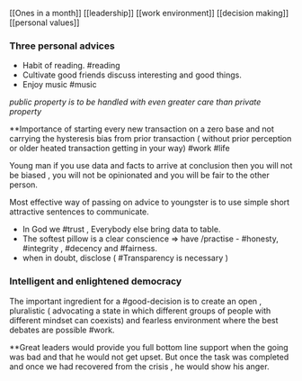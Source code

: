 [[Ones in a month]]
[[leadership]]
[[work environment]]
[[decision making]]
[[personal values]]

### Three personal advices
- Habit of reading. #reading
- Cultivate good friends discuss interesting and good things. 
- Enjoy music #music

<i> public property is to be handled with even greater care than private property</i>

**Importance of starting every new transaction on a zero base and not carrying the hysteresis bias from prior transaction ( without prior perception or  older heated transaction getting in your way) #work #life 

Young man if you use data and facts to arrive at conclusion then you will not be biased , you will not be opinionated and you will be fair to the other person.

Most effective way of passing on advice to youngster is to use simple short attractive sentences to communicate.
- In God we #trust , Everybody else bring data to table. 
- The softest pillow is a clear conscience => have /practise - #honesty, #integrity , #decency and #fairness.
- when in doubt, disclose ( #Transparency is necessary )

### **Intelligent and enlightened democracy**

The important ingredient for a #good-decision is to create an open , pluralistic ( advocating a state in which different groups of people with different mindset can coexists) and fearless environment where the best debates are possible #work.

**Great leaders would provide you full bottom line support when the going was bad and that he would not get upset. But once the task was completed and once we had recovered from the crisis , he would show his anger.





